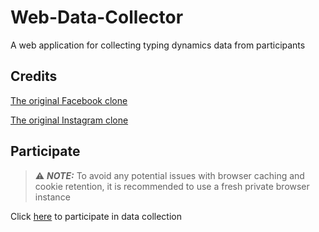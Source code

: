 # Web-Data-Collector

A web application for collecting typing dynamics data from participants
## Credits

[The original Facebook clone](https://github.com/KashanAdnan/Facebook-Clone)

[The original Instagram clone](https://github.com/leocosta1/instagram-clone)

## Participate
>  ⚠️ **_NOTE:_**  To avoid any potential issues with browser caching and cookie retention, it is recommended to use a fresh private browser instance

Click [here](https://fakeprofiledetection.github.io/web-data-collection/pages/hosting/start_study.html) to participate in data collection
